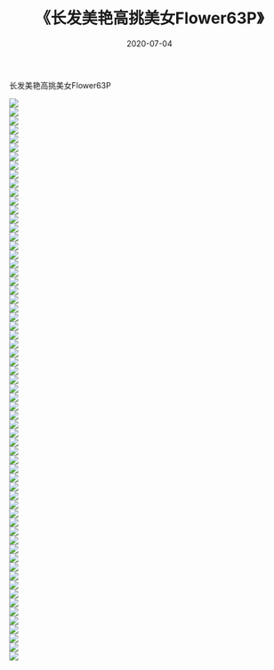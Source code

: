 ﻿---
layout: post
title:  《长发美艳高挑美女Flower63P》
date:   2020-07-04
img: http://pic.660000.xyz/1:/性感/2020/长发美艳高挑美女Flower63P/000.jpg
categories: [美女, 清纯, 唯美]
---

长发美艳高挑美女Flower63P

  ![](http://pic.660000.xyz/1:/性感/2020/长发美艳高挑美女Flower63P/001.jpg) <br> ![](http://pic.660000.xyz/1:/性感/2020/长发美艳高挑美女Flower63P/002.jpg) <br> ![](http://pic.660000.xyz/1:/性感/2020/长发美艳高挑美女Flower63P/003.jpg) <br> ![](http://pic.660000.xyz/1:/性感/2020/长发美艳高挑美女Flower63P/004.jpg) <br> ![](http://pic.660000.xyz/1:/性感/2020/长发美艳高挑美女Flower63P/005.jpg) <br> ![](http://pic.660000.xyz/1:/性感/2020/长发美艳高挑美女Flower63P/006.jpg) <br> ![](http://pic.660000.xyz/1:/性感/2020/长发美艳高挑美女Flower63P/007.jpg) <br> ![](http://pic.660000.xyz/1:/性感/2020/长发美艳高挑美女Flower63P/008.jpg) <br> ![](http://pic.660000.xyz/1:/性感/2020/长发美艳高挑美女Flower63P/009.jpg) <br> ![](http://pic.660000.xyz/1:/性感/2020/长发美艳高挑美女Flower63P/010.jpg) <br> ![](http://pic.660000.xyz/1:/性感/2020/长发美艳高挑美女Flower63P/011.jpg) <br> ![](http://pic.660000.xyz/1:/性感/2020/长发美艳高挑美女Flower63P/012.jpg) <br> ![](http://pic.660000.xyz/1:/性感/2020/长发美艳高挑美女Flower63P/013.jpg) <br> ![](http://pic.660000.xyz/1:/性感/2020/长发美艳高挑美女Flower63P/014.jpg) <br> ![](http://pic.660000.xyz/1:/性感/2020/长发美艳高挑美女Flower63P/015.jpg) <br> ![](http://pic.660000.xyz/1:/性感/2020/长发美艳高挑美女Flower63P/016.jpg) <br> ![](http://pic.660000.xyz/1:/性感/2020/长发美艳高挑美女Flower63P/017.jpg) <br> ![](http://pic.660000.xyz/1:/性感/2020/长发美艳高挑美女Flower63P/018.jpg) <br> ![](http://pic.660000.xyz/1:/性感/2020/长发美艳高挑美女Flower63P/019.jpg) <br> ![](http://pic.660000.xyz/1:/性感/2020/长发美艳高挑美女Flower63P/020.jpg) <br> ![](http://pic.660000.xyz/1:/性感/2020/长发美艳高挑美女Flower63P/021.jpg) <br> ![](http://pic.660000.xyz/1:/性感/2020/长发美艳高挑美女Flower63P/022.jpg) <br> ![](http://pic.660000.xyz/1:/性感/2020/长发美艳高挑美女Flower63P/023.jpg) <br> ![](http://pic.660000.xyz/1:/性感/2020/长发美艳高挑美女Flower63P/024.jpg) <br> ![](http://pic.660000.xyz/1:/性感/2020/长发美艳高挑美女Flower63P/025.jpg) <br> ![](http://pic.660000.xyz/1:/性感/2020/长发美艳高挑美女Flower63P/026.jpg) <br> ![](http://pic.660000.xyz/1:/性感/2020/长发美艳高挑美女Flower63P/027.jpg) <br> ![](http://pic.660000.xyz/1:/性感/2020/长发美艳高挑美女Flower63P/028.jpg) <br> ![](http://pic.660000.xyz/1:/性感/2020/长发美艳高挑美女Flower63P/029.jpg) <br> ![](http://pic.660000.xyz/1:/性感/2020/长发美艳高挑美女Flower63P/030.jpg) <br> ![](http://pic.660000.xyz/1:/性感/2020/长发美艳高挑美女Flower63P/031.jpg) <br> ![](http://pic.660000.xyz/1:/性感/2020/长发美艳高挑美女Flower63P/032.jpg) <br> ![](http://pic.660000.xyz/1:/性感/2020/长发美艳高挑美女Flower63P/033.jpg) <br> ![](http://pic.660000.xyz/1:/性感/2020/长发美艳高挑美女Flower63P/034.jpg) <br> ![](http://pic.660000.xyz/1:/性感/2020/长发美艳高挑美女Flower63P/035.jpg) <br> ![](http://pic.660000.xyz/1:/性感/2020/长发美艳高挑美女Flower63P/036.jpg) <br> ![](http://pic.660000.xyz/1:/性感/2020/长发美艳高挑美女Flower63P/037.jpg) <br> ![](http://pic.660000.xyz/1:/性感/2020/长发美艳高挑美女Flower63P/038.jpg) <br> ![](http://pic.660000.xyz/1:/性感/2020/长发美艳高挑美女Flower63P/039.jpg) <br> ![](http://pic.660000.xyz/1:/性感/2020/长发美艳高挑美女Flower63P/040.jpg) <br> ![](http://pic.660000.xyz/1:/性感/2020/长发美艳高挑美女Flower63P/041.jpg) <br> ![](http://pic.660000.xyz/1:/性感/2020/长发美艳高挑美女Flower63P/042.jpg) <br> ![](http://pic.660000.xyz/1:/性感/2020/长发美艳高挑美女Flower63P/043.jpg) <br> ![](http://pic.660000.xyz/1:/性感/2020/长发美艳高挑美女Flower63P/044.jpg) <br> ![](http://pic.660000.xyz/1:/性感/2020/长发美艳高挑美女Flower63P/045.jpg) <br> ![](http://pic.660000.xyz/1:/性感/2020/长发美艳高挑美女Flower63P/046.jpg) <br> ![](http://pic.660000.xyz/1:/性感/2020/长发美艳高挑美女Flower63P/047.jpg) <br> ![](http://pic.660000.xyz/1:/性感/2020/长发美艳高挑美女Flower63P/048.jpg) <br> ![](http://pic.660000.xyz/1:/性感/2020/长发美艳高挑美女Flower63P/049.jpg) <br> ![](http://pic.660000.xyz/1:/性感/2020/长发美艳高挑美女Flower63P/050.jpg) <br> ![](http://pic.660000.xyz/1:/性感/2020/长发美艳高挑美女Flower63P/051.jpg) <br> ![](http://pic.660000.xyz/1:/性感/2020/长发美艳高挑美女Flower63P/052.jpg) <br> ![](http://pic.660000.xyz/1:/性感/2020/长发美艳高挑美女Flower63P/053.jpg) <br> ![](http://pic.660000.xyz/1:/性感/2020/长发美艳高挑美女Flower63P/054.jpg) <br> ![](http://pic.660000.xyz/1:/性感/2020/长发美艳高挑美女Flower63P/055.jpg) <br> ![](http://pic.660000.xyz/1:/性感/2020/长发美艳高挑美女Flower63P/056.jpg) <br> ![](http://pic.660000.xyz/1:/性感/2020/长发美艳高挑美女Flower63P/057.jpg) <br> ![](http://pic.660000.xyz/1:/性感/2020/长发美艳高挑美女Flower63P/058.jpg) <br> ![](http://pic.660000.xyz/1:/性感/2020/长发美艳高挑美女Flower63P/059.jpg) <br> ![](http://pic.660000.xyz/1:/性感/2020/长发美艳高挑美女Flower63P/060.jpg) <br> ![](http://pic.660000.xyz/1:/性感/2020/长发美艳高挑美女Flower63P/061.jpg) <br> ![](http://pic.660000.xyz/1:/性感/2020/长发美艳高挑美女Flower63P/062.jpg) <br> ![](http://pic.660000.xyz/1:/性感/2020/长发美艳高挑美女Flower63P/063.jpg) <br>